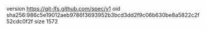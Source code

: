 version https://git-lfs.github.com/spec/v1
oid sha256:986c5e19012aeb9786f3693952b3bcd3dd2f9c06b630be8a5822c2f52cdc0f2f
size 1572
